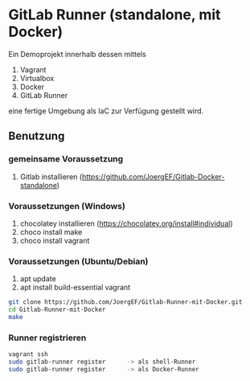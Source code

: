 # GitLab Runner (standalone, mit Docker)

Ein Demoprojekt innerhalb dessen mittels

  1. Vagrant
  2. Virtualbox
  3. Docker
  4. GitLab Runner
  
eine fertige Umgebung als IaC zur Verfügung gestellt wird.

## Benutzung

### gemeinsame Voraussetzung

  1. Gitlab installieren (https://github.com/JoergEF/Gitlab-Docker-standalone)

### Voraussetzungen (Windows)

  1. chocolatey installieren (https://chocolatey.org/install#individual)
  2. choco install make
  3. choco install vagrant

### Voraussetzungen (Ubuntu/Debian)

  1. apt update
  2. apt install build-essential vagrant

```bash
git clone https://github.com/JoergEF/Gitlab-Runner-mit-Docker.git
cd Gitlab-Runner-mit-Docker
make
```
### Runner registrieren

```bash
vagrant ssh
sudo gitlab-runner register      -> als shell-Runner
sudo gitlab-runner register      -> als Docker-Runner
```

